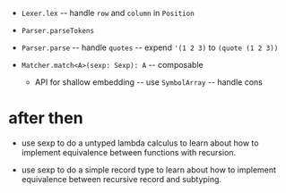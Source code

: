 - `Lexer.lex` -- handle `row` and `column` in `Position`

- `Parser.parseTokens`
- `Parser.parse` -- handle `quotes` -- expend `'(1 2 3)` to `(quote (1 2 3))`
- `Matcher.match<A>(sexp: Sexp): A` -- composable
  - API for shallow embedding -- use `SymbolArray` -- handle cons

# after then

- use sexp to do a untyped lambda calculus
  to learn about how to implement equivalence
  between functions with recursion.

- use sexp to do a simple record type
  to learn about how to implement equivalence
  between recursive record and subtyping.
